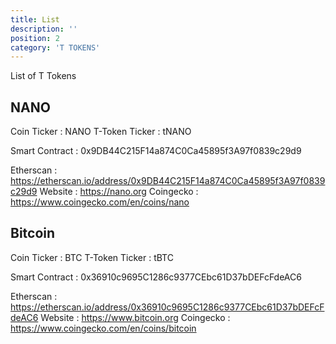 ```yaml
---
title: List
description: ''
position: 2
category: 'T TOKENS'
---
```


List of T Tokens 


## NANO

Coin Ticker : NANO
T-Token Ticker : tNANO

Smart Contract : 0x9DB44C215F14a874C0Ca45895f3A97f0839c29d9

Etherscan : https://etherscan.io/address/0x9DB44C215F14a874C0Ca45895f3A97f0839c29d9
Website : https://nano.org
Coingecko : https://www.coingecko.com/en/coins/nano

## Bitcoin

Coin Ticker : BTC
T-Token Ticker : tBTC

Smart Contract : 0x36910c9695C1286c9377CEbc61D37bDEFcFdeAC6

Etherscan : https://etherscan.io/address/0x36910c9695C1286c9377CEbc61D37bDEFcFdeAC6
Website : https://www.bitcoin.org
Coingecko : https://www.coingecko.com/en/coins/bitcoin
